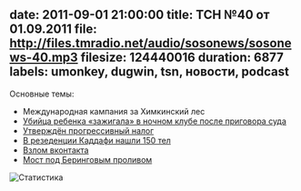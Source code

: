 date: 2011-09-01 21:00:00
title: ТСН №40 от 01.09.2011
file: http://files.tmradio.net/audio/sosonews/sosonews-40.mp3
filesize: 124440016
duration: 6877
labels: umonkey, dugwin, tsn, новости, podcast
---
Основные темы:

- Международная кампания за Химкинский лес
- [Убийца ребенка «зажигала» в ночном клубе после приговора суда](http://www.kuban.aif.ru/crime/article/20542)
- [Утверждён прогрессивный налог](http://www.lenta.ru/news/2011/08/30/tax/)
- [В резеденции Каддафи нашли 150 тел](http://news.rambler.ru/10875881/)
- [Взлом вконтакта](http://raskalov-vit.livejournal.com/115844.html)
- [Мост под Беринговым проливом](http://txt.newsru.com/world/20aug2011/tre.html)

![Статистика](http://files.tmradio.net/audio/sosonews/sosonews-40.png)
